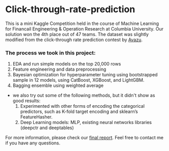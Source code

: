 # Click-through-rate-prediction

This is a mini Kaggle Competition held in the course of Machine Learning for Financail Engineering & Operation Research at Columbia University. Our solution won the 4th place out of 47 teams. The dataset was slightly modified from the click-through rate prediction contest by <a href='https://www.kaggle.com/c/avazu-ctr-prediction'>Avazu</a>.

### The process we took in this project:
  1. EDA and run simple models on the top 20,000 rows
  2. Feature engineering and data preprocessing
  3. Bayesian optimization for hyperparameter tuning using bootstrapped sample in 12 models, using CatBoost, XGBoost, and LightGBM.
  4. Bagging ensemble using weighted average

* we also try out some of the following methods, but it didn't show as good results:
  1. Experimented with other forms of encoding the categorical predictors, such as K-fold
target encoding and sklearn’s FeatureHasher.
  2. Deep Learning models: MLP, existing neural networks libraries (deepctr and deeptables)

For more information, please check our <a href='https://github.com/junglewill/Click-through-rate-prediction/blob/master/Report_and_approach.pdf'>final report</a>. Feel free to contact me if you have any questions.

